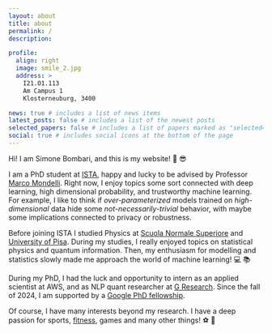 ```yaml
---
layout: about
title: about
permalink: /
description:

profile:
  align: right
  image: smile_2.jpg
  address: >
    I21.O1.113
    Am Campus 1
    Klosterneuburg, 3400

news: true # includes a list of news items
latest_posts: false # includes a list of the newest posts
selected_papers: false # includes a list of papers marked as "selected={true}"
social: true # includes social icons at the bottom of the page
---
```


Hi! I am Simone Bombari, and this is my website! :muscle: :sunglasses:

I am a PhD student at [ISTA](https://ist.ac.at/en/home/), happy and lucky to be advised by Professor [Marco Mondelli](http://marcomondelli.com/).
Right now, I enjoy topics some sort connected with deep learning, high dimensional probability, and trustworthy machine learning. For example, I like to think if _over-parameterized_ models trained on _high-dimensional_ data hide some _not-necessarily-trivial_ behavior, with maybe some implications connected to privacy or robustness.

Before joining ISTA I studied Physics at [Scuola Normale Superiore](https://www.sns.it/en) and [University of Pisa](https://www.unipi.it/index.php/english). During my studies, I really enjoyed topics on statistical physics and quantum information. Then, my enthusiasm for modelling and statistics slowly made me approach the world of machine learning! :computer: :books:

During my PhD, I had the luck and opportunity to intern as an applied scientist at AWS, and as NLP quant researcher at [G Research](https://www.gresearch.com/). Since the fall of 2024, I am supported by a [Google PhD fellowship](https://research.google/programs-and-events/phd-fellowship/recipients/).

Of course, I have many interests beyond my research. I have a deep passion for sports, [fitness](https://simone-bombari.github.io/projects/1_project/), games and many other things! :soccer: :space_invader:
